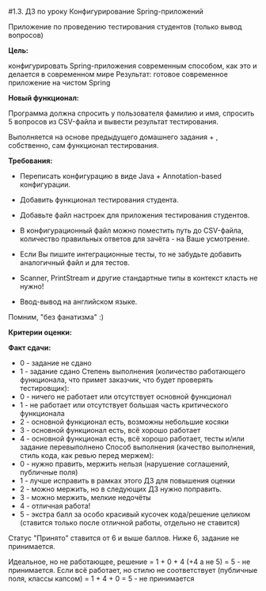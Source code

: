 #1.3. ДЗ по уроку Конфигурирование Spring-приложений

Приложение по проведению тестирования студентов (только вывод вопросов)

**Цель:**

конфигурировать Spring-приложения современным способом, как это и делается в современном мире Результат: готовое современное приложение на чистом Spring

**Новый функционал:**

Программа должна спросить у пользователя фамилию и имя, спросить 5 вопросов из CSV-файла и вывести результат тестирования.

Выполняется на основе предыдущего домашнего задания + , собственно, сам функционал тестирования.

**Требования:** 

- Переписать конфигурацию в виде Java + Annotation-based конфигурации.

- Добавить функционал тестирования студента.

- Добавьте файл настроек для приложения тестирования студентов.

- В конфигурационный файл можно поместить путь до CSV-файла, количество правильных ответов для зачёта - на Ваше усмотрение.

- Если Вы пишите интеграционные тесты, то не забудьте добавить аналогичный файл и для тестов.

- Scanner, PrintStream и другие стандартные типы в контекст класть не нужно!

- Ввод-вывод на английском языке.

Помним, "без фанатизма" :)

**Критерии оценки:**

**Факт сдачи:**

- 0 - задание не сдано
- 1 - задание сдано Степень выполнения (количество работающего функционала, что примет заказчик, что будет проверять тестировщик):
- 0 - ничего не работает или отсутствует основной функционал
- 1 - не работает или отсутствует большая часть критического функционала
- 2 - основной функционал есть, возможны небольшие косяки
- 3 - основной функционал есть, всё хорошо работает
- 4 - основной функционал есть, всё хорошо работает, тесты и/или задание перевыполнено Способ выполнения (качество выполнения, стиль кода, как ревью перед мержем):
- 0 - нужно править, мержить нельзя (нарушение соглашений, публичные поля)
- 1 - лучше исправить в рамках этого ДЗ для повышения оценки
- 2 - можно мержить, но в следующих ДЗ нужно поправить.
- 3 - можно мержить, мелкие недочёты
- 4 - отличная работа!
- 5 - экстра балл за особо красивый кусочек кода/решение целиком (ставится только после отличной работы, отдельно не ставится)

Статус "Принято" ставится от 6 и выше баллов. Ниже 6, задание не принимается.

Идеальное, но не работающее, решение = 1 + 0 + 4 (+4 а не 5) = 5 - не принимается. Если всё работает, но стилю не соответствует (публичные поля, классы капсом) = 1 + 4 + 0 = 5 - не принимается


